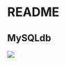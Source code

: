 # README

## MySQLdb

[<img src="https://img.shields.io/badge/LABEL-MESSAGE-COLOR.svg?logo=LOGO">](https://img.shields.io/badge/MySQLdb-mysql-green)
